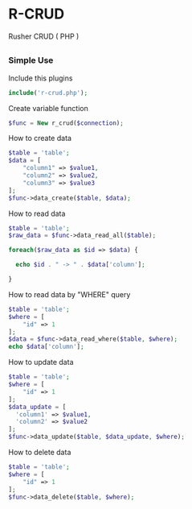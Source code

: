 # R-CRUD
Rusher CRUD ( PHP )

##
### Simple Use

Include this plugins

```php
include('r-crud.php');
```

Create variable function

```php
$func = New r_crud($connection);
```

How to create data

```php
$table = 'table';
$data = [
    "column1" => $value1,
    "column2" => $value2,
    "column3" => $value3
];
$func->data_create($table, $data);
```

How to read data

```php
$table = 'table';
$raw_data = $func->data_read_all($table);

foreach($raw_data as $id => $data) {

  echo $id . " -> " . $data['column'];

}
```

How to read data by "WHERE" query

```php
$table = 'table';
$where = [
    "id" => 1
];
$data = $func->data_read_where($table, $where);
echo $data['column'];
```

How to update data

```php
$table = 'table';
$where = [
    "id" => 1
];
$data_update = [
  'column1' => $value1,
  'column2' => $value2
];
$func->data_update($table, $data_update, $where);
```

How to delete data

```php
$table = 'table';
$where = [
    "id" => 1
];
$func->data_delete($table, $where);
```
